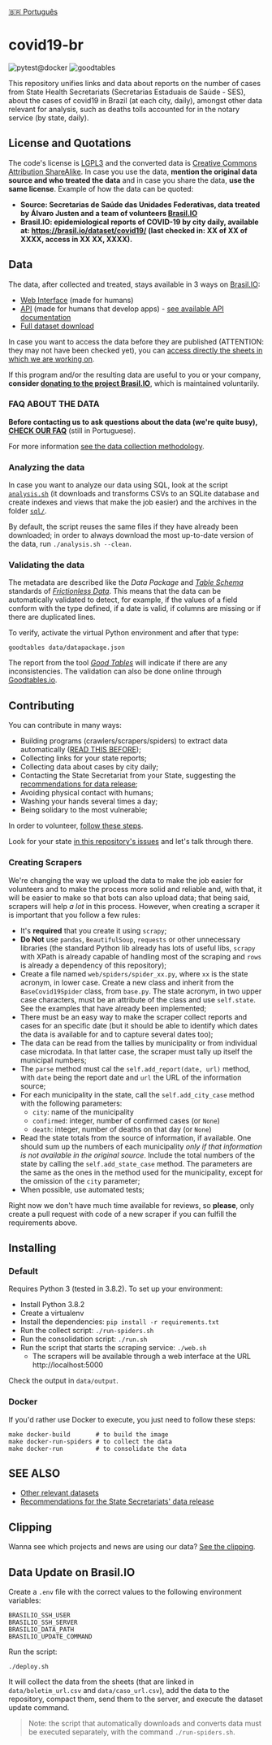 [🇧🇷 Português](README.md)

# covid19-br

![pytest@docker](https://github.com/turicas/covid19-br/workflows/pytest@docker/badge.svg) ![goodtables](https://github.com/turicas/covid19-br/workflows/goodtables/badge.svg)

This repository unifies links and data about reports on the number of cases from State Health Secretariats (Secretarias Estaduais de Saúde - SES), about the cases of covid19 in Brazil (at each city, daily), amongst other data relevant for analysis, such as deaths tolls accounted for in the notary service (by state, daily).

## License and Quotations

The code's license is [LGPL3](https://www.gnu.org/licenses/lgpl-3.0.en.html) and the converted data is [Creative Commons Attribution ShareAlike](https://creativecommons.org/licenses/by-sa/4.0/). In case you use the data, **mention the original data source and who treated the data** and in case you share the data, **use the same license**.
Example of how the data can be quoted:
- **Source: Secretarias de Saúde das Unidades Federativas, data treated by Álvaro Justen and a team of volunteers [Brasil.IO](https://brasil.io/)**
- **Brasil.IO: epidemiological reports of COVID-19 by city daily, available at: https://brasil.io/dataset/covid19/ (last checked in: XX of XX of XXXX, access in XX XX, XXXX).**


## Data

The data, after collected and treated, stays available in 3 ways on [Brasil.IO](https://brasil.io/):

- [Web Interface](https://brasil.io/dataset/covid19) (made for humans)
- [API](https://brasil.io/api/dataset/covid19) (made for humans that develop apps) - [see available API documentation](api.md)
- [Full dataset download](https://data.brasil.io/dataset/covid19/_meta/list.html)

In case you want to access the data before they are published (ATTENTION: they may not have been checked yet), you can [access directly the sheets in which we are working on](https://drive.google.com/open?id=1l3tiwrGEcJEV3gxX0yP-VMRNaE1MLfS2).

If this program and/or the resulting data are useful to you or your company, **consider [donating to the project Brasil.IO](https://brasil.io/doe)**, which is maintained voluntarily.


### FAQ ABOUT THE DATA

**Before contacting us to ask questions about the data (we're quite busy), [CHECK OUR FAQ](faq.md)** (still in Portuguese).

For more information [see the data collection methodology](https://drive.google.com/open?id=1escumcbjS8inzAKvuXOQocMcQ8ZCqbyHU5X5hFrPpn4).

### Analyzing the data

In case you want to analyze our data using SQL, look at the script [`analysis.sh`](analysis.sh) (it downloads and transforms CSVs to an SQLite database and create indexes and views that make the job easier) and the archives in the folder [`sql/`](sql/).

By default, the script reuses the same files if they have already been
downloaded; in order to always download the most up-to-date version of
the data, run `./analysis.sh --clean`.

### Validating the data

The metadata are described like the *Data Package* and
*[Table Schema](https://specs.frictionlessdata.io/table-schema/#language)* standards of
*[Frictionless Data](https://frictionlessdata.io/)*. This means that the data can be automatically validated to detect, for example, if the values of a field conform with the type defined, if a date is valid, if columns are missing or if there are duplicated lines.

To verify, activate the virtual Python environment and after that type:

```
goodtables data/datapackage.json
```

The report from the tool *[Good Tables](https://github.com/frictionlessdata/goodtables-py)* will indicate if there are any inconsistencies. The validation can also be done online through [Goodtables.io](http://goodtables.io/).

## Contributing

You can contribute in many ways:

- Building programs (crawlers/scrapers/spiders) to extract data automatically ([READ THIS BEFORE](#criando-scrapers));
- Collecting links for your state reports;
- Collecting data about cases by city daily;
- Contacting the State Secretariat from your State, suggesting the [recommendations for data release](recomendacoes.md);
- Avoiding physical contact with humans;
- Washing your hands several times a day;
- Being solidary to the most vulnerable;

In order to volunteer, [follow these steps](CONTRIBUTING.md).

Look for your state [in this repository's issues](https://github.com/turicas/covid19-br/issues) and let's talk through there.

### Creating Scrapers

We're changing the way we upload the data to make the job easier for volunteers and to make the process more solid and reliable and, with that, it will be easier to make so that bots can also upload data; that being said, scrapers will help *a lot* in this process. However, when creating a scraper it is important that you follow a few rules:

- It's **required** that you create it using `scrapy`;
- **Do Not** use `pandas`, `BeautifulSoup`, `requests` or other unnecessary libraries (the standard Python lib already has lots of useful libs, `scrapy` with XPath is already capable of handling most of the scraping and `rows` is already a dependency of this repository);
- Create a file named `web/spiders/spider_xx.py`, where `xx` is the state
  acronym, in lower case. Create a new class and inherit from the
  `BaseCovid19Spider` class, from `base.py`. The state acronym, in two upper
  case characters, must be an attribute of the class and use `self.state`.
  See the examples that have already been implemented;
- There must be an easy way to make the scraper collect reports and cases for an specific date (but it should be able to identify which dates the data is available for and to capture several dates too);
- The data can be read from the tallies by municipality or from individual case
  microdata. In that latter case, the scraper must tally up itself the
  municipal numbers;
- The `parse` method must cal the `self.add_report(date, url)` method, with
  `date` being the report date and `url` the URL of the information source;
- For each municipality in the state, call the `self.add_city_case` method with
  the following parameters:
  - `city`: name of the municipality
  - `confirmed`: integer, number of confirmed cases (or `None`)
  - `death`: integer, number of deaths on that day (or `None`)
- Read the state totals from the source of information, if available. One
  should sum up the numbers of each municipality *only if that information
  is not available in the original source*. Include the total numbers of the
  state by calling the `self.add_state_case` method. The parameters are the
  same as the ones in the method used for the municipality, except for the
  omission of the `city` parameter;
- When possible, use automated tests;

Right now we don't have much time available for reviews, so **please**, only create a pull request with code of a new scraper if you can fulfill the requirements above.

## Installing

### Default

Requires Python 3 (tested in 3.8.2). To set up your environment:

- Install Python 3.8.2
- Create a virtualenv
- Install the dependencies: `pip install -r requirements.txt`
- Run the collect script: `./run-spiders.sh`
- Run the consolidation script: `./run.sh`
- Run the script that starts the scraping service: `./web.sh`
  - The scrapers will be available through a web interface at the URL http://localhost:5000

Check the output in `data/output`.

### Docker

If you'd rather use Docker to execute, you just need to follow these steps:

```shell
make docker-build       # to build the image
make docker-run-spiders # to collect the data
make docker-run         # to consolidate the data
```

## SEE ALSO

- [Other relevant datasets](datasets-relevantes.md)
- [Recommendations for the State Secretariats' data release](recomendacoes.md)


## Clipping

Wanna see which projects and news are using our data? [See the clipping](clipping.md).


## Data Update on Brasil.IO

Create a `.env` file with the correct values to the following environment variables:

```shell
BRASILIO_SSH_USER
BRASILIO_SSH_SERVER
BRASILIO_DATA_PATH
BRASILIO_UPDATE_COMMAND
```

Run the script:

`./deploy.sh`

It will collect the data from the sheets (that are linked in
`data/boletim_url.csv` and `data/caso_url.csv`), add the data to the repository, compact them, send them to the server, and execute the dataset update command.

> Note: the script that automatically downloads and converts data must
> be executed separately, with the command `./run-spiders.sh`.
